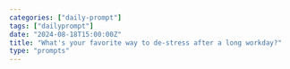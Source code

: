 ```yaml
---
categories: ["daily-prompt"]
tags: ["dailyprompt"]
date: "2024-08-18T15:00:00Z"
title: "What's your favorite way to de-stress after a long workday?"
type: "prompts"
---
```

